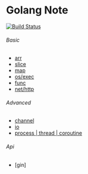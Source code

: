 Golang Note
============================
[![Build Status](https://travis-ci.org/justjavac/free-programming-books-zh_CN.svg?branch=master)](https://travis-ci.org/justjavac/free-programming-books-zh_CN)

###### Basic
* [arr](./arr)
* [slice](./slice)
* [map](./map)
* [os/exec](./exec)
* [func](./func)
* [net/http](./http)


###### Advanced 
* [channel](./channel)
* [io](./io)
* [process | thread | coroutine](./ptc)


###### Api 
* [gin]
